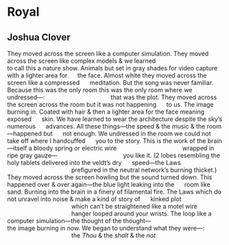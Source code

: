 # Royal
## Joshua Clover
They moved across the screen like a computer simulation.
They moved across the screen like complex models & we learned
                                      to call this a nature show.
Animals but set in gray shades for video capture with a lighter area for
     the face.
Almost white they moved across the screen like a compressed
     meditation.
But the song was never familiar.
Because this was the only room this was the only room where we
     undressed—:
                                      that was the plot.
They moved across the screen across the room but it was not happening
     to us.
The image burning in.
Coated with hair & then a lighter area for the face meaning exposed
     skin.
We have learned to wear the architecture despite the sky’s numerous
     advances.
All these things—the speed & the music & the room—happened but
     not enough.
We undressed in the room we could not take off where I handcuffed
     you to the story.
This is the work of the brain—itself a bloody spring or electric wire
                                      wrapped in ripe gray gauze—
                                      you like it.
(2 lobes resembling the holy tablets delivered into the veldt’s dry
     speed—the Laws
                                      prefigured in the neutral network’s
burning thicket.)
They moved across the screen howling but the sound turned down.
This happened over & over again—the blue light leaking into the
     room like sand.
Burning into the brain in a finery of filamental fire.
The Laws which do not unravel into noise & make a kind of story of
     kinked plot
                                      which can’t be straightened like a motel
wire
                                      hanger looped around your wrists.
The loop like a computer simulation—the thought of the thought—
                                      the image burning in now.
We began to understand what they were—:
                                      the _Thou_ & the _shalt_ & the _not_